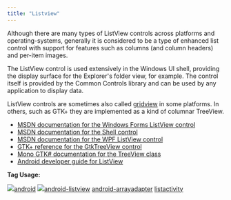 ```yaml
---
title: "Listview"
---
```


Although there are many types of ListView controls across platforms and operating-systems, generally it is considered to be a type of enhanced list control with support for features such as columns (and column headers) and per-item images.


The ListView control is used extensively in the Windows UI shell, providing the display surface for the Explorer's folder view, for example. The control itself is provided by the Common Controls library and can be used by any application to display data.


ListView controls are sometimes also called [gridview](/questions/tagged/gridview "show questions tagged 'gridview'") in some platforms. In others, such as GTK+ they are implemented as a kind of columnar TreeView.


* [MSDN documentation for the Windows Forms ListView control](https://msdn.microsoft.com/en-us/library/system.windows.forms.listview.aspx)
* [MSDN documentation for the Shell control](https://msdn.microsoft.com/en-us/library/bb774737%28v=VS.85%29.aspx)
* [MSDN documentation for the WPF ListView control](https://msdn.microsoft.com/en-us/library/ms750972.aspx)
* [GTK+ reference for the GtkTreeView control](http://library.gnome.org/devel/gtk/stable/GtkTreeView.html)
* [Mono GTK# documentation for the TreeView class](http://www.go-mono.com/docs/index.aspx?link=T%3aGtk.TreeView)
* [Android developer guide for ListView](https://developer.android.com/guide/topics/ui/layout/listview.html)


**Tag Usage:**


[![](https://i.stack.imgur.com/bk9VA.png)android](/questions/tagged/android "show questions tagged 'android'") [![](https://i.stack.imgur.com/nQlwV.png)android-listview](/questions/tagged/android-listview "show questions tagged 'android-listview'") [android-arrayadapter](/questions/tagged/android-arrayadapter "show questions tagged 'android-arrayadapter'") [listactivity](/questions/tagged/listactivity "show questions tagged 'listactivity'")

